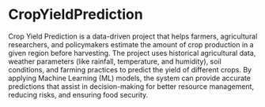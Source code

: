 # CropYieldPrediction

Crop Yield Prediction is a data-driven project that helps farmers, agricultural researchers, and policymakers estimate the amount of crop production in a given region before harvesting. The project uses historical agricultural data, weather parameters (like rainfall, temperature, and humidity), soil conditions, and farming practices to predict the yield of different crops. By applying Machine Learning (ML) models, the system can provide accurate predictions that assist in decision-making for better resource management, reducing risks, and ensuring food security.

